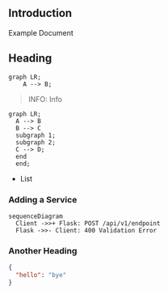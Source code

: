 
## Introduction

Example Document

## Heading

```mermaid
graph LR;
	A --> B;
```

> INFO: Info


```mermaid
graph LR;
  A --> B
  B --> C
  subgraph 1;
  subgraph 2;
  C --> D;
  end
  end;
```

* List

### Adding a Service

```mermaid
sequenceDiagram
  Client ->>+ Flask: POST /api/v1/endpoint
  Flask ->>- Client: 400 Validation Error
```


### Another Heading


```json
{
  "hello": "bye"
}
```